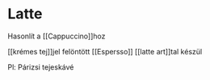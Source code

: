 # Latte

Hasonlít a \[[Cappuccino]\]hoz

\[[krémes tej]\]jel felöntött \[[Espersso]\]
\[[latte art]\]tal készül

Pl: Párizsi tejeskávé
